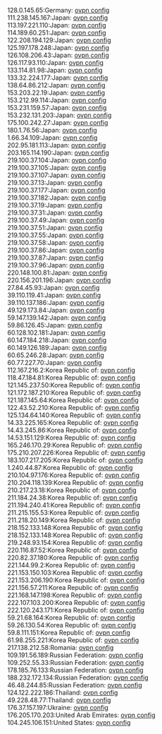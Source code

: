 128.0.145.65:Germany: [ovpn config](vpn/128_0_145_65.ovpn)  
111.238.145.167:Japan: [ovpn config](vpn/111_238_145_167.ovpn)  
113.197.221.110:Japan: [ovpn config](vpn/113_197_221_110.ovpn)  
114.189.60.251:Japan: [ovpn config](vpn/114_189_60_251.ovpn)  
122.208.194.129:Japan: [ovpn config](vpn/122_208_194_129.ovpn)  
125.197.178.248:Japan: [ovpn config](vpn/125_197_178_248.ovpn)  
126.108.206.43:Japan: [ovpn config](vpn/126_108_206_43.ovpn)  
126.117.93.110:Japan: [ovpn config](vpn/126_117_93_110.ovpn)  
133.114.81.98:Japan: [ovpn config](vpn/133_114_81_98.ovpn)  
133.32.224.177:Japan: [ovpn config](vpn/133_32_224_177.ovpn)  
138.64.86.212:Japan: [ovpn config](vpn/138_64_86_212.ovpn)  
153.203.22.19:Japan: [ovpn config](vpn/153_203_22_19.ovpn)  
153.212.99.114:Japan: [ovpn config](vpn/153_212_99_114.ovpn)  
153.231.159.57:Japan: [ovpn config](vpn/153_231_159_57.ovpn)  
153.232.131.203:Japan: [ovpn config](vpn/153_232_131_203.ovpn)  
175.100.242.27:Japan: [ovpn config](vpn/175_100_242_27.ovpn)  
180.1.76.56:Japan: [ovpn config](vpn/180_1_76_56.ovpn)  
1.66.34.109:Japan: [ovpn config](vpn/1_66_34_109.ovpn)  
202.95.181.113:Japan: [ovpn config](vpn/202_95_181_113.ovpn)  
203.165.114.190:Japan: [ovpn config](vpn/203_165_114_190.ovpn)  
219.100.37.104:Japan: [ovpn config](vpn/219_100_37_104.ovpn)  
219.100.37.105:Japan: [ovpn config](vpn/219_100_37_105.ovpn)  
219.100.37.107:Japan: [ovpn config](vpn/219_100_37_107.ovpn)  
219.100.37.13:Japan: [ovpn config](vpn/219_100_37_13.ovpn)  
219.100.37.177:Japan: [ovpn config](vpn/219_100_37_177.ovpn)  
219.100.37.182:Japan: [ovpn config](vpn/219_100_37_182.ovpn)  
219.100.37.19:Japan: [ovpn config](vpn/219_100_37_19.ovpn)  
219.100.37.31:Japan: [ovpn config](vpn/219_100_37_31.ovpn)  
219.100.37.49:Japan: [ovpn config](vpn/219_100_37_49.ovpn)  
219.100.37.51:Japan: [ovpn config](vpn/219_100_37_51.ovpn)  
219.100.37.55:Japan: [ovpn config](vpn/219_100_37_55.ovpn)  
219.100.37.58:Japan: [ovpn config](vpn/219_100_37_58.ovpn)  
219.100.37.86:Japan: [ovpn config](vpn/219_100_37_86.ovpn)  
219.100.37.87:Japan: [ovpn config](vpn/219_100_37_87.ovpn)  
219.100.37.96:Japan: [ovpn config](vpn/219_100_37_96.ovpn)  
220.148.100.81:Japan: [ovpn config](vpn/220_148_100_81.ovpn)  
220.156.201.196:Japan: [ovpn config](vpn/220_156_201_196.ovpn)  
27.84.45.93:Japan: [ovpn config](vpn/27_84_45_93.ovpn)  
39.110.119.41:Japan: [ovpn config](vpn/39_110_119_41.ovpn)  
39.110.137.186:Japan: [ovpn config](vpn/39_110_137_186.ovpn)  
49.129.173.84:Japan: [ovpn config](vpn/49_129_173_84.ovpn)  
59.147.139.142:Japan: [ovpn config](vpn/59_147_139_142.ovpn)  
59.86.126.45:Japan: [ovpn config](vpn/59_86_126_45.ovpn)  
60.128.102.181:Japan: [ovpn config](vpn/60_128_102_181.ovpn)  
60.147.184.218:Japan: [ovpn config](vpn/60_147_184_218.ovpn)  
60.149.126.189:Japan: [ovpn config](vpn/60_149_126_189.ovpn)  
60.65.246.28:Japan: [ovpn config](vpn/60_65_246_28.ovpn)  
60.77.227.70:Japan: [ovpn config](vpn/60_77_227_70.ovpn)  
112.167.216.2:Korea Republic of: [ovpn config](vpn/112_167_216_2.ovpn)  
118.47.184.81:Korea Republic of: [ovpn config](vpn/118_47_184_81.ovpn)  
121.145.237.50:Korea Republic of: [ovpn config](vpn/121_145_237_50.ovpn)  
121.172.187.210:Korea Republic of: [ovpn config](vpn/121_172_187_210.ovpn)  
121.187.145.64:Korea Republic of: [ovpn config](vpn/121_187_145_64.ovpn)  
122.43.52.210:Korea Republic of: [ovpn config](vpn/122_43_52_210.ovpn)  
125.134.64.140:Korea Republic of: [ovpn config](vpn/125_134_64_140.ovpn)  
14.33.225.165:Korea Republic of: [ovpn config](vpn/14_33_225_165.ovpn)  
14.43.245.86:Korea Republic of: [ovpn config](vpn/14_43_245_86.ovpn)  
14.53.151.129:Korea Republic of: [ovpn config](vpn/14_53_151_129.ovpn)  
165.246.170.29:Korea Republic of: [ovpn config](vpn/165_246_170_29.ovpn)  
175.210.207.226:Korea Republic of: [ovpn config](vpn/175_210_207_226.ovpn)  
183.107.217.205:Korea Republic of: [ovpn config](vpn/183_107_217_205.ovpn)  
1.240.44.87:Korea Republic of: [ovpn config](vpn/1_240_44_87.ovpn)  
210.104.97.176:Korea Republic of: [ovpn config](vpn/210_104_97_176.ovpn)  
210.204.118.139:Korea Republic of: [ovpn config](vpn/210_204_118_139.ovpn)  
210.217.23.18:Korea Republic of: [ovpn config](vpn/210_217_23_18.ovpn)  
211.184.24.38:Korea Republic of: [ovpn config](vpn/211_184_24_38.ovpn)  
211.194.240.41:Korea Republic of: [ovpn config](vpn/211_194_240_41.ovpn)  
211.215.155.53:Korea Republic of: [ovpn config](vpn/211_215_155_53.ovpn)  
211.218.20.149:Korea Republic of: [ovpn config](vpn/211_218_20_149.ovpn)  
218.152.133.148:Korea Republic of: [ovpn config](vpn/218_152_133_148.ovpn)  
218.152.133.148:Korea Republic of: [ovpn config](vpn/218_152_133_148.ovpn)  
219.248.93.154:Korea Republic of: [ovpn config](vpn/219_248_93_154.ovpn)  
220.116.87.52:Korea Republic of: [ovpn config](vpn/220_116_87_52.ovpn)  
220.82.37.180:Korea Republic of: [ovpn config](vpn/220_82_37_180.ovpn)  
221.144.99.2:Korea Republic of: [ovpn config](vpn/221_144_99_2.ovpn)  
221.153.150.103:Korea Republic of: [ovpn config](vpn/221_153_150_103.ovpn)  
221.153.206.190:Korea Republic of: [ovpn config](vpn/221_153_206_190.ovpn)  
221.156.57.211:Korea Republic of: [ovpn config](vpn/221_156_57_211.ovpn)  
221.168.147.198:Korea Republic of: [ovpn config](vpn/221_168_147_198.ovpn)  
222.107.103.200:Korea Republic of: [ovpn config](vpn/222_107_103_200.ovpn)  
222.120.243.171:Korea Republic of: [ovpn config](vpn/222_120_243_171.ovpn)  
59.21.68.164:Korea Republic of: [ovpn config](vpn/59_21_68_164.ovpn)  
59.26.130.54:Korea Republic of: [ovpn config](vpn/59_26_130_54.ovpn)  
59.8.111.151:Korea Republic of: [ovpn config](vpn/59_8_111_151.ovpn)  
61.98.255.221:Korea Republic of: [ovpn config](vpn/61_98_255_221.ovpn)  
217.138.212.58:Romania: [ovpn config](vpn/217_138_212_58.ovpn)  
109.191.56.189:Russian Federation: [ovpn config](vpn/109_191_56_189.ovpn)  
109.252.55.33:Russian Federation: [ovpn config](vpn/109_252_55_33.ovpn)  
178.185.76.133:Russian Federation: [ovpn config](vpn/178_185_76_133.ovpn)  
188.232.172.134:Russian Federation: [ovpn config](vpn/188_232_172_134.ovpn)  
46.48.244.85:Russian Federation: [ovpn config](vpn/46_48_244_85.ovpn)  
124.122.222.186:Thailand: [ovpn config](vpn/124_122_222_186.ovpn)  
49.228.48.77:Thailand: [ovpn config](vpn/49_228_48_77.ovpn)  
176.37.157.197:Ukraine: [ovpn config](vpn/176_37_157_197.ovpn)  
176.205.170.203:United Arab Emirates: [ovpn config](vpn/176_205_170_203.ovpn)  
104.245.106.151:United States: [ovpn config](vpn/104_245_106_151.ovpn)  
